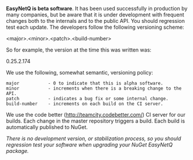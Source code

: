 **EasyNetQ is beta software**. It has been used successfully in production by many companies, but be aware that it is under development with frequent changes both to the internals and to the public API. You should regression test each update. The developers follow the following versioning scheme:

&lt;major&gt;.&lt;minor&gt;.&lt;patch&gt;.&lt;build-number&gt;

So for example, the version at the time this was written was:

0.25.2.174

We use the following, somewhat semantic, versioning policy:

    major           - 0 to indicate that this is alpha software.
    minor           - increments when there is a breaking change to the API.
    patch           - indicates a bug fix or some internal change.
    build-number    - increments on each build on the CI server.

We use the code better (http://teamcity.codebetter.com/) CI server for our builds. Each change in the master repository triggers a build. Each build is automatically published to NuGet. 

_There is no development version, or stabilization process, so you should regression test your software when upgrading your NuGet EasyNetQ package._